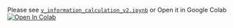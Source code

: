 Please see [`v_information_calculation_v2.ipynb`](https://github.com/mmalekzadeh/v-information/blob/master/v_information_calculation_v2.ipynb) 
or Open it in Google Colab
[![Open In Colab](https://colab.research.google.com/assets/colab-badge.svg)](https://colab.research.google.com/github/mmalekzadeh/v-information/blob/master/v_information_calculation_v2.ipynb)

